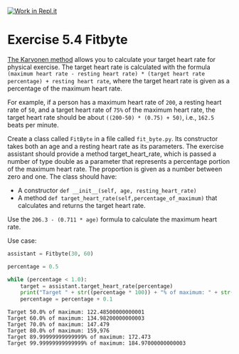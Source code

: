 [![Work in Repl.it](https://classroom.github.com/assets/work-in-replit-14baed9a392b3a25080506f3b7b6d57f295ec2978f6f33ec97e36a161684cbe9.svg)](https://classroom.github.com/online_ide?assignment_repo_id=6463548&assignment_repo_type=AssignmentRepo)
# Exercise 5.4 Fitbyte

[The Karvonen method](https://en.wikipedia.org/wiki/Heart_rate#Karvonen_method) allows you to calculate your target heart rate for physical exercise. The target heart rate is calculated with the formula `(maximum heart rate - resting heart rate) * (target heart rate percentage) + resting heart rate`, where the target heart rate is given as a percentage of the maximum heart rate.

For example, if a person has a maximum heart rate of `200`, a resting heart rate of `50`, and a target heart rate of `75%` of the maximum heart rate, the target heart rate should be about `((200-50) * (0.75) + 50)`, i.e., `162.5` beats per minute.

Create a class called `FitByte` in a file called `fit_byte.py`. Its constructor takes both an age and a resting heart rate as its parameters. The exercise assistant should provide a method target_heart_rate, which is passed a number of type double as a parameter that represents a percentage portion of the maximum heart rate. The proportion is given as a number between zero and one. The class should have:

- A constructor `def __init__(self, age, resting_heart_rate)`
- A method `def target_heart_rate(self,percentage_of_maximum)` that calculates and returns the target heart rate.

Use the `206.3 - (0.711 * age)` formula to calculate the maximum heart rate.

Use case:

```python
assistant = Fitbyte(30, 60)

percentage = 0.5

while (percentage < 1.0):
    target = assistant.target_heart_rate(percentage)
    print("Target " + str((percentage * 100)) + "% of maximum: " + str(target))
    percentage = percentage + 0.1
```

```plaintext
Target 50.0% of maximum: 122.48500000000001
Target 60.0% of maximum: 134.98200000000003
Target 70.0% of maximum: 147.479
Target 80.0% of maximum: 159,976
Target 89.99999999999999% of maximum: 172.473
Target 99.99999999999999% of maximum: 184.97000000000003
```
